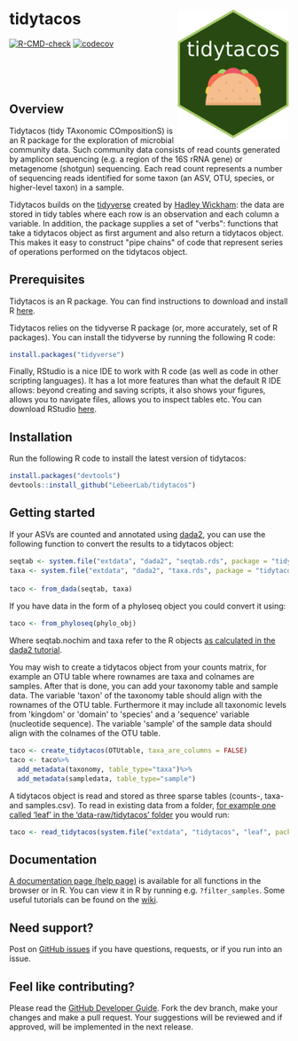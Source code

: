 tidytacos <img src="man/figures/logo.png" align="right" width="200"/>
======================
[![R-CMD-check](https://github.com/LebeerLab/tidytacos/actions/workflows/R-CMD-check.yaml/badge.svg)](https://github.com/LebeerLab/tidytacos/actions/workflows/R-CMD-check.yaml)
[![codecov](https://codecov.io/gh/LebeerLab/tidytacos/graph/badge.svg?token=532YS16DXU)](https://codecov.io/gh/LebeerLab/tidytacos)
<br><br><br><br><br>

## Overview

Tidytacos (tidy TAxonomic COmpositionS) is an R package for the exploration of microbial community data. Such community data consists of read counts generated by amplicon sequencing (e.g. a region of the 16S rRNA gene) or metagenome (shotgun) sequencing. Each read count represents a number of sequencing reads identified for some taxon (an ASV, OTU, species, or higher-level taxon) in a sample. 

Tidytacos builds on the [tidyverse](https://www.tidyverse.org/) created by [Hadley Wickham](http://hadley.nz/): the data are stored in tidy tables where each row is an observation and each column a variable. In addition, the package supplies a set of "verbs": functions that take a tidytacos object as first argument and also return a tidytacos object. This makes it easy to construct "pipe chains" of code that represent series of operations performed on the tidytacos object. 

## Prerequisites 

Tidytacos is an R package. You can find instructions to download and install R [here](https://cran.r-project.org/).

Tidytacos relies on the tidyverse R package (or, more accurately, set of R packages). You can install the tidyverse by running the following R code: 

```R
install.packages("tidyverse")
```

Finally, RStudio is a nice IDE to work with R code (as well as code in other scripting languages). It has a lot more features than what the default R IDE allows: beyond creating and saving scripts, it also shows your figures, allows you to navigate files, allows you to inspect tables etc. You can download RStudio [here](https://posit.co/downloads/). 

## Installation

Run the following R code to install the latest version of tidytacos: 

```R
install.packages("devtools")
devtools::install_github("LebeerLab/tidytacos")
```

## Getting started

If your ASVs are counted and annotated using [dada2](https://benjjneb.github.io/dada2/), you can use the following function to convert the results to a tidytacos object:
```R
seqtab <- system.file("extdata", "dada2", "seqtab.rds", package = "tidytacos")
taxa <- system.file("extdata", "dada2", "taxa.rds", package = "tidytacos")

taco <- from_dada(seqtab, taxa)

```

If you have data in the form of a phyloseq object you could convert it using:
```R
taco <- from_phyloseq(phylo_obj)
```

Where seqtab.nochim and taxa refer to the R objects [as calculated in the dada2 tutorial](https://benjjneb.github.io/dada2/tutorial.html).

You may wish to create a tidytacos object from your counts matrix, for example an OTU table where rownames are taxa and colnames are samples. After that is done, you can add your taxonomy table and sample data. The variable 'taxon' of the taxonomy table should align with the rownames of the OTU table. Furthermore it may include all taxonomic levels from 'kingdom' or 'domain' to 'species' and a 'sequence' variable (nucleotide sequence). The variable 'sample' of the sample data should align with the colnames of the OTU table.

```R
taco <- create_tidytacos(OTUtable, taxa_are_columns = FALSE)
taco <- taco%>%
  add_metadata(taxonomy, table_type="taxa")%>%
  add_metadata(sampledata, table_type="sample")
```

A tidytacos object is read and stored as three sparse tables (counts-, taxa- and samples.csv). 
To read in existing data from a folder, [for example one called ‘leaf’ in the ‘data-raw/tidytacos’ folder](https://github.com/LebeerLab/tidytacos/tree/dev/data-raw/tidytacos/leaf) you would run:
```R
taco <- read_tidytacos(system.file("extdata", "tidytacos", "leaf", package = "tidytacos"))
```

## Documentation

[A documentation page (help page)](https://lebeerlab.github.io/tidytacos/reference/index.html) is available for all functions in the browser or in R. You can view it in R by running e.g. `?filter_samples`. Some useful tutorials can be found on the [wiki](https://github.com/LebeerLab/tidytacos/wiki). 

## Need support?

Post on [GitHub issues](https://github.com/LebeerLab/tidytacos/issues) if you have questions, requests, or if you run into an issue.

## Feel like contributing?

Please read the [GitHub Developer Guide](https://github.com/LebeerLab/tidytacos/wiki/Developer-Guide). Fork the dev branch, make your changes and make a pull request. Your suggestions will be reviewed and if approved, will be implemented in the next release.

